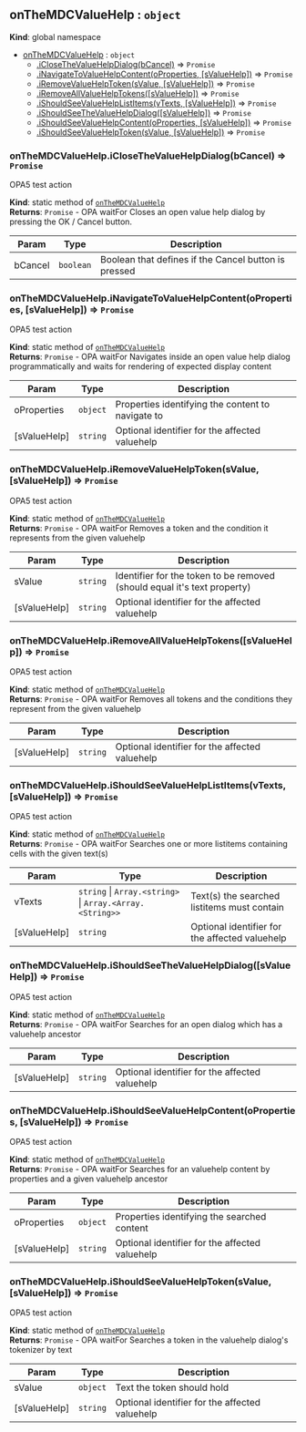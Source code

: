 <a name="onTheMDCValueHelp"></a>

## onTheMDCValueHelp : <code>object</code>
**Kind**: global namespace  

* [onTheMDCValueHelp](#onTheMDCValueHelp) : <code>object</code>
    * [.iCloseTheValueHelpDialog(bCancel)](#onTheMDCValueHelp.iCloseTheValueHelpDialog) ⇒ <code>Promise</code>
    * [.iNavigateToValueHelpContent(oProperties, [sValueHelp])](#onTheMDCValueHelp.iNavigateToValueHelpContent) ⇒ <code>Promise</code>
    * [.iRemoveValueHelpToken(sValue, [sValueHelp])](#onTheMDCValueHelp.iRemoveValueHelpToken) ⇒ <code>Promise</code>
    * [.iRemoveAllValueHelpTokens([sValueHelp])](#onTheMDCValueHelp.iRemoveAllValueHelpTokens) ⇒ <code>Promise</code>
    * [.iShouldSeeValueHelpListItems(vTexts, [sValueHelp])](#onTheMDCValueHelp.iShouldSeeValueHelpListItems) ⇒ <code>Promise</code>
    * [.iShouldSeeTheValueHelpDialog([sValueHelp])](#onTheMDCValueHelp.iShouldSeeTheValueHelpDialog) ⇒ <code>Promise</code>
    * [.iShouldSeeValueHelpContent(oProperties, [sValueHelp])](#onTheMDCValueHelp.iShouldSeeValueHelpContent) ⇒ <code>Promise</code>
    * [.iShouldSeeValueHelpToken(sValue, [sValueHelp])](#onTheMDCValueHelp.iShouldSeeValueHelpToken) ⇒ <code>Promise</code>

<a name="onTheMDCValueHelp.iCloseTheValueHelpDialog"></a>

### onTheMDCValueHelp.iCloseTheValueHelpDialog(bCancel) ⇒ <code>Promise</code>
OPA5 test action

**Kind**: static method of [<code>onTheMDCValueHelp</code>](#onTheMDCValueHelp)  
**Returns**: <code>Promise</code> - OPA waitFor
Closes an open value help dialog by pressing the OK / Cancel button.  

| Param | Type | Description |
| --- | --- | --- |
| bCancel | <code>boolean</code> | Boolean that defines if the Cancel button is pressed |

<a name="onTheMDCValueHelp.iNavigateToValueHelpContent"></a>

### onTheMDCValueHelp.iNavigateToValueHelpContent(oProperties, [sValueHelp]) ⇒ <code>Promise</code>
OPA5 test action

**Kind**: static method of [<code>onTheMDCValueHelp</code>](#onTheMDCValueHelp)  
**Returns**: <code>Promise</code> - OPA waitFor
Navigates inside an open value help dialog programmatically and waits for rendering of expected display content  

| Param | Type | Description |
| --- | --- | --- |
| oProperties | <code>object</code> | Properties identifying the content to navigate to |
| [sValueHelp] | <code>string</code> | Optional identifier for the affected valuehelp |

<a name="onTheMDCValueHelp.iRemoveValueHelpToken"></a>

### onTheMDCValueHelp.iRemoveValueHelpToken(sValue, [sValueHelp]) ⇒ <code>Promise</code>
OPA5 test action

**Kind**: static method of [<code>onTheMDCValueHelp</code>](#onTheMDCValueHelp)  
**Returns**: <code>Promise</code> - OPA waitFor
Removes a token and the condition it represents from the given valuehelp  

| Param | Type | Description |
| --- | --- | --- |
| sValue | <code>string</code> | Identifier for the token to be removed (should equal it's text property) |
| [sValueHelp] | <code>string</code> | Optional identifier for the affected valuehelp |

<a name="onTheMDCValueHelp.iRemoveAllValueHelpTokens"></a>

### onTheMDCValueHelp.iRemoveAllValueHelpTokens([sValueHelp]) ⇒ <code>Promise</code>
OPA5 test action

**Kind**: static method of [<code>onTheMDCValueHelp</code>](#onTheMDCValueHelp)  
**Returns**: <code>Promise</code> - OPA waitFor
Removes all tokens and the conditions they represent from the given valuehelp  

| Param | Type | Description |
| --- | --- | --- |
| [sValueHelp] | <code>string</code> | Optional identifier for the affected valuehelp |

<a name="onTheMDCValueHelp.iShouldSeeValueHelpListItems"></a>

### onTheMDCValueHelp.iShouldSeeValueHelpListItems(vTexts, [sValueHelp]) ⇒ <code>Promise</code>
OPA5 test action

**Kind**: static method of [<code>onTheMDCValueHelp</code>](#onTheMDCValueHelp)  
**Returns**: <code>Promise</code> - OPA waitFor
Searches one or more listitems containing cells with the given text(s)  

| Param | Type | Description |
| --- | --- | --- |
| vTexts | <code>string</code> \| <code>Array.&lt;string&gt;</code> \| <code>Array.&lt;Array.&lt;String&gt;&gt;</code> | Text(s) the searched listitems must contain |
| [sValueHelp] | <code>string</code> | Optional identifier for the affected valuehelp |

<a name="onTheMDCValueHelp.iShouldSeeTheValueHelpDialog"></a>

### onTheMDCValueHelp.iShouldSeeTheValueHelpDialog([sValueHelp]) ⇒ <code>Promise</code>
OPA5 test action

**Kind**: static method of [<code>onTheMDCValueHelp</code>](#onTheMDCValueHelp)  
**Returns**: <code>Promise</code> - OPA waitFor
Searches for an open dialog which has a valuehelp ancestor  

| Param | Type | Description |
| --- | --- | --- |
| [sValueHelp] | <code>string</code> | Optional identifier for the affected valuehelp |

<a name="onTheMDCValueHelp.iShouldSeeValueHelpContent"></a>

### onTheMDCValueHelp.iShouldSeeValueHelpContent(oProperties, [sValueHelp]) ⇒ <code>Promise</code>
OPA5 test action

**Kind**: static method of [<code>onTheMDCValueHelp</code>](#onTheMDCValueHelp)  
**Returns**: <code>Promise</code> - OPA waitFor
Searches for an valuehelp content by properties and a given valuehelp ancestor  

| Param | Type | Description |
| --- | --- | --- |
| oProperties | <code>object</code> | Properties identifying the searched content |
| [sValueHelp] | <code>string</code> | Optional identifier for the affected valuehelp |

<a name="onTheMDCValueHelp.iShouldSeeValueHelpToken"></a>

### onTheMDCValueHelp.iShouldSeeValueHelpToken(sValue, [sValueHelp]) ⇒ <code>Promise</code>
OPA5 test action

**Kind**: static method of [<code>onTheMDCValueHelp</code>](#onTheMDCValueHelp)  
**Returns**: <code>Promise</code> - OPA waitFor
Searches a token in the valuehelp dialog's tokenizer by text  

| Param | Type | Description |
| --- | --- | --- |
| sValue | <code>object</code> | Text the token should hold |
| [sValueHelp] | <code>string</code> | Optional identifier for the affected valuehelp |

